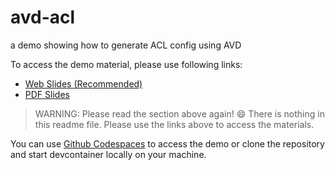 # avd-acl
a demo showing how to generate ACL config using AVD

To access the demo material, please use following links:

- [Web Slides (Recommended)](https://ankudinov.github.io/avd-acl/)
- [PDF Slides](https://github.com/ankudinov/avd-acl/blob/gh-pages/avd_extended_workshop.pdf)

> WARNING: Please read the section above again! :smile: There is nothing in this readme file. Please use the links above to access the materials.

You can use [Github Codespaces](https://github.com/features/codespaces) to access the demo or clone the repository and start devcontainer locally on your machine.
